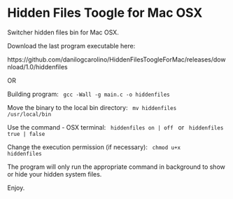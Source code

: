 # Hidden Files Toogle for Mac OSX
Switcher hidden files bin for Mac OSX.

Download the last program executable here:
<link>https://github.com/danilogcarolino/HiddenFilesToogleForMac/releases/download/1.0/hiddenfiles</link>

OR

Building program:
<code>
  gcc -Wall -g main.c -o hiddenfiles
</code>

Move the binary to the local bin directory:
<code>
  mv hiddenfiles /usr/local/bin
</code>

Use the command - OSX terminal:
<code>
  hiddenfiles on | off
</code>
or
<code>
  hiddenfiles true | false
</code>

Change the execution permission (if necessary):
<code>
  chmod u+x hiddenfiles
</code>

The program will only run the appropriate command in background to show or hide your hidden system files.

Enjoy.
